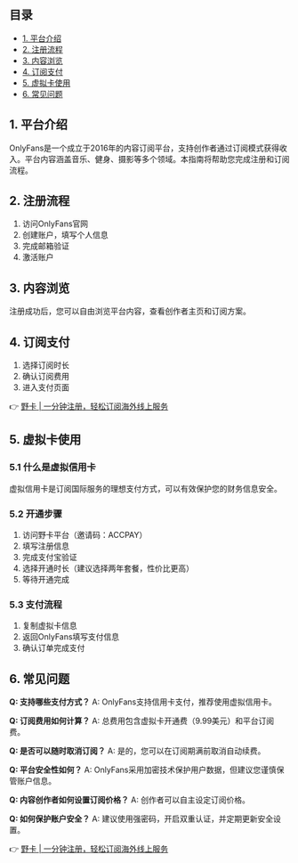## 目录

- [1. 平台介绍](#1-平台介绍)
- [2. 注册流程](#2-注册流程)
- [3. 内容浏览](#3-内容浏览)
- [4. 订阅支付](#4-订阅支付)
- [5. 虚拟卡使用](#5-虚拟卡使用)
- [6. 常见问题](#6-常见问题)

## 1. 平台介绍

OnlyFans是一个成立于2016年的内容订阅平台，支持创作者通过订阅模式获得收入。平台内容涵盖音乐、健身、摄影等多个领域。本指南将帮助您完成注册和订阅流程。

## 2. 注册流程

1. 访问OnlyFans官网
2. 创建账户，填写个人信息
3. 完成邮箱验证
4. 激活账户

## 3. 内容浏览

注册成功后，您可以自由浏览平台内容，查看创作者主页和订阅方案。

## 4. 订阅支付

1. 选择订阅时长
2. 确认订阅费用
3. 进入支付页面

👉 [野卡 | 一分钟注册，轻松订阅海外线上服务](https://bit.ly/bewildcard)

## 5. 虚拟卡使用

### 5.1 什么是虚拟信用卡

虚拟信用卡是订阅国际服务的理想支付方式，可以有效保护您的财务信息安全。

### 5.2 开通步骤

1. 访问野卡平台（邀请码：ACCPAY）
2. 填写注册信息
3. 完成支付宝验证
4. 选择开通时长（建议选择两年套餐，性价比更高）
5. 等待开通完成

### 5.3 支付流程

1. 复制虚拟卡信息
2. 返回OnlyFans填写支付信息
3. 确认订单完成支付

## 6. 常见问题

**Q: 支持哪些支付方式？**
A: OnlyFans支持信用卡支付，推荐使用虚拟信用卡。

**Q: 订阅费用如何计算？**
A: 总费用包含虚拟卡开通费（9.99美元）和平台订阅费。

**Q: 是否可以随时取消订阅？**
A: 是的，您可以在订阅期满前取消自动续费。

**Q: 平台安全性如何？**
A: OnlyFans采用加密技术保护用户数据，但建议您谨慎保管账户信息。

**Q: 内容创作者如何设置订阅价格？**
A: 创作者可以自主设定订阅价格。

**Q: 如何保护账户安全？**
A: 建议使用强密码，开启双重认证，并定期更新安全设置。

👉 [野卡 | 一分钟注册，轻松订阅海外线上服务](https://bit.ly/bewildcard)